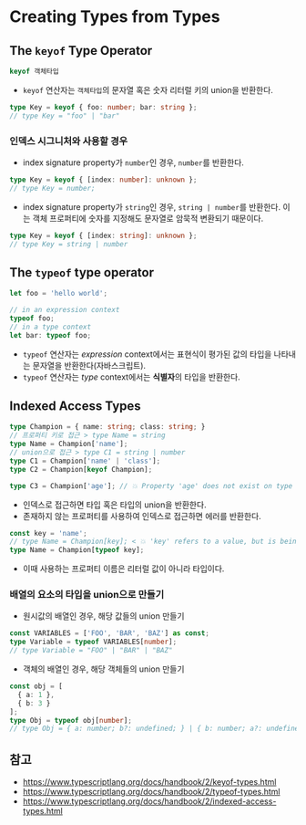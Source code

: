 # Creating Types from Types

## The `keyof` Type Operator

```typescript
keyof 객체타입
```

- `keyof` 연산자는 `객체타입`의 문자열 혹은 숫자 리터럴 키의 union을 반환한다.

```typescript
type Key = keyof { foo: number; bar: string };
// type Key = "foo" | "bar"
```

### 인덱스 시그니처와 사용할 경우

- index signature property가 `number`인 경우, `number`를 반환한다.

```typescript
type Key = keyof { [index: number]: unknown };
// type Key = number;
```

- index signature property가 `string`인 경우, `string | number`를 반환한다. 이는 객체 프로퍼티에 숫자를 지정해도 문자열로 암묵적 변환되기 때문이다.

```typescript
type Key = keyof { [index: string]: unknown };
// type Key = string | number
```

## The `typeof` type operator

```typescript
let foo = 'hello world';

// in an expression context
typeof foo;
// in a type context
let bar: typeof foo;
```

- `typeof` 연산자는 *expression* context에서는 표현식이 평가된 값의 타입을 나타내는 문자열을 반환한다(자바스크립트).
- `typeof` 연산자는 *type* context에서는 **식별자**의 타입을 반환한다.

## Indexed Access Types

```typescript
type Champion = { name: string; class: string; }
// 프로퍼티 키로 접근 > type Name = string
type Name = Champion['name'];
// union으로 접근 > type C1 = string | number
type C1 = Champion['name' | 'class'];
type C2 = Champion[keyof Champion];

type C3 = Champion['age']; // 💥 Property 'age' does not exist on type 'Champion'.
```

- 인덱스로 접근하면 타입 혹은 타입의 union을 반환한다.
- 존재하지 않는 프로퍼티를 사용하여 인덱스로 접근하면 에러를 반환한다.

```typescript
const key = 'name';
// type Name = Champion[key]; < 💥 'key' refers to a value, but is being used as a type here. Did you mean 'typeof key'?
type Name = Champion[typeof key];
```

- 이때 사용하는 프로퍼티 이름은 리터럴 값이 아니라 타입이다.

### 배열의 요소의 타입을 union으로 만들기

- 원시값의 배열인 경우, 해당 값들의 union 만들기

```typescript
const VARIABLES = ['FOO', 'BAR', 'BAZ'] as const;
type Variable = typeof VARIABLES[number];
// type Variable = "FOO" | "BAR" | "BAZ"
```

- 객체의 배열인 경우, 해당 객체들의 union 만들기

```typescript
const obj = [
  { a: 1 },
  { b: 3 }
];
type Obj = typeof obj[number];
// type Obj = { a: number; b?: undefined; } | { b: number; a?: undefined; }
```

## 참고

- https://www.typescriptlang.org/docs/handbook/2/keyof-types.html
- https://www.typescriptlang.org/docs/handbook/2/typeof-types.html
- https://www.typescriptlang.org/docs/handbook/2/indexed-access-types.html
